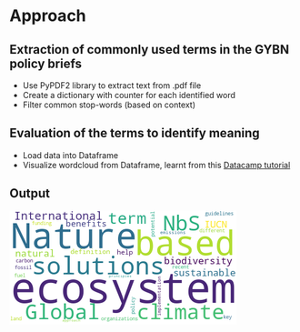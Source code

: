 # Approach
## Extraction of commonly used terms in the GYBN policy briefs
- Use PyPDF2 library to extract text from .pdf file
- Create a dictionary with counter for each identified word
- Filter common stop-words (based on context)

## Evaluation of the terms to identify meaning
- Load data into Dataframe
- Visualize wordcloud from Dataframe, learnt from this [Datacamp tutorial](https://www.datacamp.com/community/tutorials/wordcloud-python)

## Output
![Most commonly occuring words in the document](output/Nbs_wordcloud.png)
